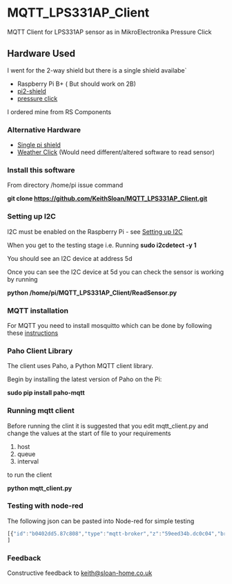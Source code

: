 # MQTT_LPS331AP_Client
MQTT Client for LPS331AP sensor as in MikroElectronika Pressure Click

## Hardware Used
I went for the 2-way shield but there is a single shield availabe`

* Raspberry Pi B+ ( But should work on 2B)
* [pi2-shield](http://www.mikroe.com/click/pi2-shield/)
* [pressure click](http://www.mikroe.com/click/pressure/)

I ordered mine from RS Components

### Alternative Hardware
* [Single pi shield](http://www.mikroe.com/click/pi-shield/)
* [Weather Click](http://www.mikroe.com/click/weather/)
(Would need different/altered software to read sensor)

### Install this software
From directory /home/pi issue command

**git clone https://github.com/KeithSloan/MQTT_LPS331AP_Client.git**

### Setting up I2C
I2C must be enabled on the Raspberry Pi - 
see [Setting up I2C](http://www.raspberrypi-spy.co.uk/2014/11/enabling-the-i2c-interface-on-the-raspberry-pi)

When you get to the testing stage i.e. Running 
**sudo i2cdetect -y 1**

You should see an I2C device at address 5d

Once you can see the I2C device at 5d you can check the sensor is working by running

**python /home/pi/MQTT_LPS331AP_Client/ReadSensor.py**

### MQTT installation

For MQTT you need to install mosquitto which can be done by following these [instructions](http://mosquitto.org/2013/01/mosquitto-debian-repository/)

### Paho Client Library

The client uses Paho, a Python MQTT client library.

Begin by installing the latest version of Paho on the Pi:

**sudo pip install paho-mqtt**


### Running mqtt client

Before running the clint it is suggested that you edit mqtt_client.py
and change the values at the start of file to your requirements

1. host
2. queue
3. interval

to run the client

**python mqtt_client.py**

### Testing with node-red

The following json can be pasted into Node-red for simple testing

```javascript
[{"id":"b0402dd5.87c808","type":"mqtt-broker","z":"59eed34b.dc0c04","broker":"localhost","port":"1883","clientid":"","usetls":false,"verifyservercert":true,"compatmode":true,"keepalive":"15","cleansession":true,"willTopic":"","willQos":"0","willRetain":null,"willPayload":"","birthTopic":"","birthQos":"0","birthRetain":null,"birthPayload":""},{"id":"265015c6.dd75da","type":"mqtt in","z":"59eed34b.dc0c04","name":"Sensor Queue","topic":"pi-one/sensor","broker":"b0402dd5.87c808","x":89,"y":419,"wires":[["d19ef67d.535c3"]]},{"id":"d19ef67d.535c3","type":"debug","z":"59eed34b.dc0c04","name":"","active":true,"console":"false","complete":"payload","x":349,"y":445,"wires":[]}
]
```

### Feedback
Constructive feedback to keith@sloan-home.co.uk
